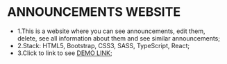 # ANNOUNCEMENTS WEBSITE
  - 1.This is a website where you can see announcements, edit them, delete, see all information about them and see similar announcements;
  - 2.Stack: HTML5, Bootstrap, CSS3, SASS, TypeScript, React;
  - 3.Click to link to see [DEMO LINK](https://karolina-nad.github.io/test_task/);
